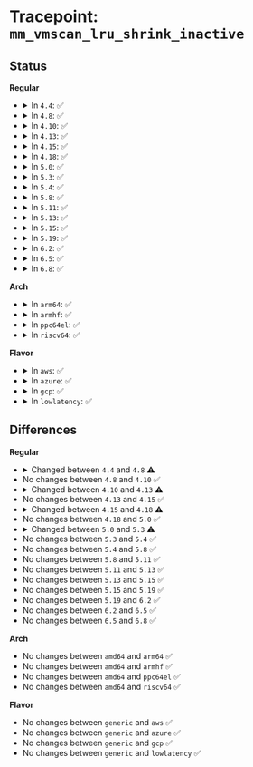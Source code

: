 # Tracepoint: <code>mm_vmscan_lru_shrink_inactive</code>

## Status
<b>Regular</b>
<ul>
<li>
<details>
<summary>In <code>4.4</code>: ✅</summary>

Event:

```c
struct trace_event_raw_mm_vmscan_lru_shrink_inactive {
    struct trace_entry ent;
    int nid;
    int zid;
    long unsigned int nr_scanned;
    long unsigned int nr_reclaimed;
    int priority;
    int reclaim_flags;
    char __data[0];
};
```
Function:

```c
void trace_event_raw_event_mm_vmscan_lru_shrink_inactive(void *__data, int nid, int zid, long unsigned int nr_scanned, long unsigned int nr_reclaimed, int priority, int reclaim_flags);
```
</details>
</li>
<li>
<details>
<summary>In <code>4.8</code>: ✅</summary>

Event:

```c
struct trace_event_raw_mm_vmscan_lru_shrink_inactive {
    struct trace_entry ent;
    int nid;
    long unsigned int nr_scanned;
    long unsigned int nr_reclaimed;
    int priority;
    int reclaim_flags;
    char __data[0];
};
```
Function:

```c
void trace_event_raw_event_mm_vmscan_lru_shrink_inactive(void *__data, int nid, long unsigned int nr_scanned, long unsigned int nr_reclaimed, int priority, int file);
```
</details>
</li>
<li>
<details>
<summary>In <code>4.10</code>: ✅</summary>

Event:

```c
struct trace_event_raw_mm_vmscan_lru_shrink_inactive {
    struct trace_entry ent;
    int nid;
    long unsigned int nr_scanned;
    long unsigned int nr_reclaimed;
    int priority;
    int reclaim_flags;
    char __data[0];
};
```
Function:

```c
void trace_event_raw_event_mm_vmscan_lru_shrink_inactive(void *__data, int nid, long unsigned int nr_scanned, long unsigned int nr_reclaimed, int priority, int file);
```
</details>
</li>
<li>
<details>
<summary>In <code>4.13</code>: ✅</summary>

Event:

```c
struct trace_event_raw_mm_vmscan_lru_shrink_inactive {
    struct trace_entry ent;
    int nid;
    long unsigned int nr_scanned;
    long unsigned int nr_reclaimed;
    long unsigned int nr_dirty;
    long unsigned int nr_writeback;
    long unsigned int nr_congested;
    long unsigned int nr_immediate;
    long unsigned int nr_activate;
    long unsigned int nr_ref_keep;
    long unsigned int nr_unmap_fail;
    int priority;
    int reclaim_flags;
    char __data[0];
};
```
Function:

```c
void trace_event_raw_event_mm_vmscan_lru_shrink_inactive(void *__data, int nid, long unsigned int nr_scanned, long unsigned int nr_reclaimed, long unsigned int nr_dirty, long unsigned int nr_writeback, long unsigned int nr_congested, long unsigned int nr_immediate, long unsigned int nr_activate, long unsigned int nr_ref_keep, long unsigned int nr_unmap_fail, int priority, int file);
```
</details>
</li>
<li>
<details>
<summary>In <code>4.15</code>: ✅</summary>

Event:

```c
struct trace_event_raw_mm_vmscan_lru_shrink_inactive {
    struct trace_entry ent;
    int nid;
    long unsigned int nr_scanned;
    long unsigned int nr_reclaimed;
    long unsigned int nr_dirty;
    long unsigned int nr_writeback;
    long unsigned int nr_congested;
    long unsigned int nr_immediate;
    long unsigned int nr_activate;
    long unsigned int nr_ref_keep;
    long unsigned int nr_unmap_fail;
    int priority;
    int reclaim_flags;
    char __data[0];
};
```
Function:

```c
void trace_event_raw_event_mm_vmscan_lru_shrink_inactive(void *__data, int nid, long unsigned int nr_scanned, long unsigned int nr_reclaimed, long unsigned int nr_dirty, long unsigned int nr_writeback, long unsigned int nr_congested, long unsigned int nr_immediate, long unsigned int nr_activate, long unsigned int nr_ref_keep, long unsigned int nr_unmap_fail, int priority, int file);
```
</details>
</li>
<li>
<details>
<summary>In <code>4.18</code>: ✅</summary>

Event:

```c
struct trace_event_raw_mm_vmscan_lru_shrink_inactive {
    struct trace_entry ent;
    int nid;
    long unsigned int nr_scanned;
    long unsigned int nr_reclaimed;
    long unsigned int nr_dirty;
    long unsigned int nr_writeback;
    long unsigned int nr_congested;
    long unsigned int nr_immediate;
    long unsigned int nr_activate;
    long unsigned int nr_ref_keep;
    long unsigned int nr_unmap_fail;
    int priority;
    int reclaim_flags;
    char __data[0];
};
```
Function:

```c
void trace_event_raw_event_mm_vmscan_lru_shrink_inactive(void *__data, int nid, long unsigned int nr_scanned, long unsigned int nr_reclaimed, struct reclaim_stat *stat, int priority, int file);
```
</details>
</li>
<li>
<details>
<summary>In <code>5.0</code>: ✅</summary>

Event:

```c
struct trace_event_raw_mm_vmscan_lru_shrink_inactive {
    struct trace_entry ent;
    int nid;
    long unsigned int nr_scanned;
    long unsigned int nr_reclaimed;
    long unsigned int nr_dirty;
    long unsigned int nr_writeback;
    long unsigned int nr_congested;
    long unsigned int nr_immediate;
    long unsigned int nr_activate;
    long unsigned int nr_ref_keep;
    long unsigned int nr_unmap_fail;
    int priority;
    int reclaim_flags;
    char __data[0];
};
```
Function:

```c
void trace_event_raw_event_mm_vmscan_lru_shrink_inactive(void *__data, int nid, long unsigned int nr_scanned, long unsigned int nr_reclaimed, struct reclaim_stat *stat, int priority, int file);
```
</details>
</li>
<li>
<details>
<summary>In <code>5.3</code>: ✅</summary>

Event:

```c
struct trace_event_raw_mm_vmscan_lru_shrink_inactive {
    struct trace_entry ent;
    int nid;
    long unsigned int nr_scanned;
    long unsigned int nr_reclaimed;
    long unsigned int nr_dirty;
    long unsigned int nr_writeback;
    long unsigned int nr_congested;
    long unsigned int nr_immediate;
    unsigned int nr_activate0;
    unsigned int nr_activate1;
    long unsigned int nr_ref_keep;
    long unsigned int nr_unmap_fail;
    int priority;
    int reclaim_flags;
    char __data[0];
};
```
Function:

```c
void trace_event_raw_event_mm_vmscan_lru_shrink_inactive(void *__data, int nid, long unsigned int nr_scanned, long unsigned int nr_reclaimed, struct reclaim_stat *stat, int priority, int file);
```
</details>
</li>
<li>
<details>
<summary>In <code>5.4</code>: ✅</summary>

Event:

```c
struct trace_event_raw_mm_vmscan_lru_shrink_inactive {
    struct trace_entry ent;
    int nid;
    long unsigned int nr_scanned;
    long unsigned int nr_reclaimed;
    long unsigned int nr_dirty;
    long unsigned int nr_writeback;
    long unsigned int nr_congested;
    long unsigned int nr_immediate;
    unsigned int nr_activate0;
    unsigned int nr_activate1;
    long unsigned int nr_ref_keep;
    long unsigned int nr_unmap_fail;
    int priority;
    int reclaim_flags;
    char __data[0];
};
```
Function:

```c
void trace_event_raw_event_mm_vmscan_lru_shrink_inactive(void *__data, int nid, long unsigned int nr_scanned, long unsigned int nr_reclaimed, struct reclaim_stat *stat, int priority, int file);
```
</details>
</li>
<li>
<details>
<summary>In <code>5.8</code>: ✅</summary>

Event:

```c
struct trace_event_raw_mm_vmscan_lru_shrink_inactive {
    struct trace_entry ent;
    int nid;
    long unsigned int nr_scanned;
    long unsigned int nr_reclaimed;
    long unsigned int nr_dirty;
    long unsigned int nr_writeback;
    long unsigned int nr_congested;
    long unsigned int nr_immediate;
    unsigned int nr_activate0;
    unsigned int nr_activate1;
    long unsigned int nr_ref_keep;
    long unsigned int nr_unmap_fail;
    int priority;
    int reclaim_flags;
    char __data[0];
};
```
Function:

```c
void trace_event_raw_event_mm_vmscan_lru_shrink_inactive(void *__data, int nid, long unsigned int nr_scanned, long unsigned int nr_reclaimed, struct reclaim_stat *stat, int priority, int file);
```
</details>
</li>
<li>
<details>
<summary>In <code>5.11</code>: ✅</summary>

Event:

```c
struct trace_event_raw_mm_vmscan_lru_shrink_inactive {
    struct trace_entry ent;
    int nid;
    long unsigned int nr_scanned;
    long unsigned int nr_reclaimed;
    long unsigned int nr_dirty;
    long unsigned int nr_writeback;
    long unsigned int nr_congested;
    long unsigned int nr_immediate;
    unsigned int nr_activate0;
    unsigned int nr_activate1;
    long unsigned int nr_ref_keep;
    long unsigned int nr_unmap_fail;
    int priority;
    int reclaim_flags;
    char __data[0];
};
```
Function:

```c
void trace_event_raw_event_mm_vmscan_lru_shrink_inactive(void *__data, int nid, long unsigned int nr_scanned, long unsigned int nr_reclaimed, struct reclaim_stat *stat, int priority, int file);
```
</details>
</li>
<li>
<details>
<summary>In <code>5.13</code>: ✅</summary>

Event:

```c
struct trace_event_raw_mm_vmscan_lru_shrink_inactive {
    struct trace_entry ent;
    int nid;
    long unsigned int nr_scanned;
    long unsigned int nr_reclaimed;
    long unsigned int nr_dirty;
    long unsigned int nr_writeback;
    long unsigned int nr_congested;
    long unsigned int nr_immediate;
    unsigned int nr_activate0;
    unsigned int nr_activate1;
    long unsigned int nr_ref_keep;
    long unsigned int nr_unmap_fail;
    int priority;
    int reclaim_flags;
    char __data[0];
};
```
Function:

```c
void trace_event_raw_event_mm_vmscan_lru_shrink_inactive(void *__data, int nid, long unsigned int nr_scanned, long unsigned int nr_reclaimed, struct reclaim_stat *stat, int priority, int file);
```
</details>
</li>
<li>
<details>
<summary>In <code>5.15</code>: ✅</summary>

Event:

```c
struct trace_event_raw_mm_vmscan_lru_shrink_inactive {
    struct trace_entry ent;
    int nid;
    long unsigned int nr_scanned;
    long unsigned int nr_reclaimed;
    long unsigned int nr_dirty;
    long unsigned int nr_writeback;
    long unsigned int nr_congested;
    long unsigned int nr_immediate;
    unsigned int nr_activate0;
    unsigned int nr_activate1;
    long unsigned int nr_ref_keep;
    long unsigned int nr_unmap_fail;
    int priority;
    int reclaim_flags;
    char __data[0];
};
```
Function:

```c
void trace_event_raw_event_mm_vmscan_lru_shrink_inactive(void *__data, int nid, long unsigned int nr_scanned, long unsigned int nr_reclaimed, struct reclaim_stat *stat, int priority, int file);
```
</details>
</li>
<li>
<details>
<summary>In <code>5.19</code>: ✅</summary>

Event:

```c
struct trace_event_raw_mm_vmscan_lru_shrink_inactive {
    struct trace_entry ent;
    int nid;
    long unsigned int nr_scanned;
    long unsigned int nr_reclaimed;
    long unsigned int nr_dirty;
    long unsigned int nr_writeback;
    long unsigned int nr_congested;
    long unsigned int nr_immediate;
    unsigned int nr_activate0;
    unsigned int nr_activate1;
    long unsigned int nr_ref_keep;
    long unsigned int nr_unmap_fail;
    int priority;
    int reclaim_flags;
    char __data[0];
};
```
Function:

```c
void trace_event_raw_event_mm_vmscan_lru_shrink_inactive(void *__data, int nid, long unsigned int nr_scanned, long unsigned int nr_reclaimed, struct reclaim_stat *stat, int priority, int file);
```
</details>
</li>
<li>
<details>
<summary>In <code>6.2</code>: ✅</summary>

Event:

```c
struct trace_event_raw_mm_vmscan_lru_shrink_inactive {
    struct trace_entry ent;
    int nid;
    long unsigned int nr_scanned;
    long unsigned int nr_reclaimed;
    long unsigned int nr_dirty;
    long unsigned int nr_writeback;
    long unsigned int nr_congested;
    long unsigned int nr_immediate;
    unsigned int nr_activate0;
    unsigned int nr_activate1;
    long unsigned int nr_ref_keep;
    long unsigned int nr_unmap_fail;
    int priority;
    int reclaim_flags;
    char __data[0];
};
```
Function:

```c
void trace_event_raw_event_mm_vmscan_lru_shrink_inactive(void *__data, int nid, long unsigned int nr_scanned, long unsigned int nr_reclaimed, struct reclaim_stat *stat, int priority, int file);
```
</details>
</li>
<li>
<details>
<summary>In <code>6.5</code>: ✅</summary>

Event:

```c
struct trace_event_raw_mm_vmscan_lru_shrink_inactive {
    struct trace_entry ent;
    int nid;
    long unsigned int nr_scanned;
    long unsigned int nr_reclaimed;
    long unsigned int nr_dirty;
    long unsigned int nr_writeback;
    long unsigned int nr_congested;
    long unsigned int nr_immediate;
    unsigned int nr_activate0;
    unsigned int nr_activate1;
    long unsigned int nr_ref_keep;
    long unsigned int nr_unmap_fail;
    int priority;
    int reclaim_flags;
    char __data[0];
};
```
Function:

```c
void trace_event_raw_event_mm_vmscan_lru_shrink_inactive(void *__data, int nid, long unsigned int nr_scanned, long unsigned int nr_reclaimed, struct reclaim_stat *stat, int priority, int file);
```
</details>
</li>
<li>
<details>
<summary>In <code>6.8</code>: ✅</summary>

Event:

```c
struct trace_event_raw_mm_vmscan_lru_shrink_inactive {
    struct trace_entry ent;
    int nid;
    long unsigned int nr_scanned;
    long unsigned int nr_reclaimed;
    long unsigned int nr_dirty;
    long unsigned int nr_writeback;
    long unsigned int nr_congested;
    long unsigned int nr_immediate;
    unsigned int nr_activate0;
    unsigned int nr_activate1;
    long unsigned int nr_ref_keep;
    long unsigned int nr_unmap_fail;
    int priority;
    int reclaim_flags;
    char __data[0];
};
```
Function:

```c
void trace_event_raw_event_mm_vmscan_lru_shrink_inactive(void *__data, int nid, long unsigned int nr_scanned, long unsigned int nr_reclaimed, struct reclaim_stat *stat, int priority, int file);
```
</details>
</li>
</ul>
<b>Arch</b>
<ul>
<li>
<details>
<summary>In <code>arm64</code>: ✅</summary>

Event:

```c
struct trace_event_raw_mm_vmscan_lru_shrink_inactive {
    struct trace_entry ent;
    int nid;
    long unsigned int nr_scanned;
    long unsigned int nr_reclaimed;
    long unsigned int nr_dirty;
    long unsigned int nr_writeback;
    long unsigned int nr_congested;
    long unsigned int nr_immediate;
    unsigned int nr_activate0;
    unsigned int nr_activate1;
    long unsigned int nr_ref_keep;
    long unsigned int nr_unmap_fail;
    int priority;
    int reclaim_flags;
    char __data[0];
};
```
Function:

```c
void trace_event_raw_event_mm_vmscan_lru_shrink_inactive(void *__data, int nid, long unsigned int nr_scanned, long unsigned int nr_reclaimed, struct reclaim_stat *stat, int priority, int file);
```
</details>
</li>
<li>
<details>
<summary>In <code>armhf</code>: ✅</summary>

Event:

```c
struct trace_event_raw_mm_vmscan_lru_shrink_inactive {
    struct trace_entry ent;
    int nid;
    long unsigned int nr_scanned;
    long unsigned int nr_reclaimed;
    long unsigned int nr_dirty;
    long unsigned int nr_writeback;
    long unsigned int nr_congested;
    long unsigned int nr_immediate;
    unsigned int nr_activate0;
    unsigned int nr_activate1;
    long unsigned int nr_ref_keep;
    long unsigned int nr_unmap_fail;
    int priority;
    int reclaim_flags;
    char __data[0];
};
```
Function:

```c
void trace_event_raw_event_mm_vmscan_lru_shrink_inactive(void *__data, int nid, long unsigned int nr_scanned, long unsigned int nr_reclaimed, struct reclaim_stat *stat, int priority, int file);
```
</details>
</li>
<li>
<details>
<summary>In <code>ppc64el</code>: ✅</summary>

Event:

```c
struct trace_event_raw_mm_vmscan_lru_shrink_inactive {
    struct trace_entry ent;
    int nid;
    long unsigned int nr_scanned;
    long unsigned int nr_reclaimed;
    long unsigned int nr_dirty;
    long unsigned int nr_writeback;
    long unsigned int nr_congested;
    long unsigned int nr_immediate;
    unsigned int nr_activate0;
    unsigned int nr_activate1;
    long unsigned int nr_ref_keep;
    long unsigned int nr_unmap_fail;
    int priority;
    int reclaim_flags;
    char __data[0];
};
```
Function:

```c
void trace_event_raw_event_mm_vmscan_lru_shrink_inactive(void *__data, int nid, long unsigned int nr_scanned, long unsigned int nr_reclaimed, struct reclaim_stat *stat, int priority, int file);
```
</details>
</li>
<li>
<details>
<summary>In <code>riscv64</code>: ✅</summary>

Event:

```c
struct trace_event_raw_mm_vmscan_lru_shrink_inactive {
    struct trace_entry ent;
    int nid;
    long unsigned int nr_scanned;
    long unsigned int nr_reclaimed;
    long unsigned int nr_dirty;
    long unsigned int nr_writeback;
    long unsigned int nr_congested;
    long unsigned int nr_immediate;
    unsigned int nr_activate0;
    unsigned int nr_activate1;
    long unsigned int nr_ref_keep;
    long unsigned int nr_unmap_fail;
    int priority;
    int reclaim_flags;
    char __data[0];
};
```
Function:

```c
void trace_event_raw_event_mm_vmscan_lru_shrink_inactive(void *__data, int nid, long unsigned int nr_scanned, long unsigned int nr_reclaimed, struct reclaim_stat *stat, int priority, int file);
```
</details>
</li>
</ul>
<b>Flavor</b>
<ul>
<li>
<details>
<summary>In <code>aws</code>: ✅</summary>

Event:

```c
struct trace_event_raw_mm_vmscan_lru_shrink_inactive {
    struct trace_entry ent;
    int nid;
    long unsigned int nr_scanned;
    long unsigned int nr_reclaimed;
    long unsigned int nr_dirty;
    long unsigned int nr_writeback;
    long unsigned int nr_congested;
    long unsigned int nr_immediate;
    unsigned int nr_activate0;
    unsigned int nr_activate1;
    long unsigned int nr_ref_keep;
    long unsigned int nr_unmap_fail;
    int priority;
    int reclaim_flags;
    char __data[0];
};
```
Function:

```c
void trace_event_raw_event_mm_vmscan_lru_shrink_inactive(void *__data, int nid, long unsigned int nr_scanned, long unsigned int nr_reclaimed, struct reclaim_stat *stat, int priority, int file);
```
</details>
</li>
<li>
<details>
<summary>In <code>azure</code>: ✅</summary>

Event:

```c
struct trace_event_raw_mm_vmscan_lru_shrink_inactive {
    struct trace_entry ent;
    int nid;
    long unsigned int nr_scanned;
    long unsigned int nr_reclaimed;
    long unsigned int nr_dirty;
    long unsigned int nr_writeback;
    long unsigned int nr_congested;
    long unsigned int nr_immediate;
    unsigned int nr_activate0;
    unsigned int nr_activate1;
    long unsigned int nr_ref_keep;
    long unsigned int nr_unmap_fail;
    int priority;
    int reclaim_flags;
    char __data[0];
};
```
Function:

```c
void trace_event_raw_event_mm_vmscan_lru_shrink_inactive(void *__data, int nid, long unsigned int nr_scanned, long unsigned int nr_reclaimed, struct reclaim_stat *stat, int priority, int file);
```
</details>
</li>
<li>
<details>
<summary>In <code>gcp</code>: ✅</summary>

Event:

```c
struct trace_event_raw_mm_vmscan_lru_shrink_inactive {
    struct trace_entry ent;
    int nid;
    long unsigned int nr_scanned;
    long unsigned int nr_reclaimed;
    long unsigned int nr_dirty;
    long unsigned int nr_writeback;
    long unsigned int nr_congested;
    long unsigned int nr_immediate;
    unsigned int nr_activate0;
    unsigned int nr_activate1;
    long unsigned int nr_ref_keep;
    long unsigned int nr_unmap_fail;
    int priority;
    int reclaim_flags;
    char __data[0];
};
```
Function:

```c
void trace_event_raw_event_mm_vmscan_lru_shrink_inactive(void *__data, int nid, long unsigned int nr_scanned, long unsigned int nr_reclaimed, struct reclaim_stat *stat, int priority, int file);
```
</details>
</li>
<li>
<details>
<summary>In <code>lowlatency</code>: ✅</summary>

Event:

```c
struct trace_event_raw_mm_vmscan_lru_shrink_inactive {
    struct trace_entry ent;
    int nid;
    long unsigned int nr_scanned;
    long unsigned int nr_reclaimed;
    long unsigned int nr_dirty;
    long unsigned int nr_writeback;
    long unsigned int nr_congested;
    long unsigned int nr_immediate;
    unsigned int nr_activate0;
    unsigned int nr_activate1;
    long unsigned int nr_ref_keep;
    long unsigned int nr_unmap_fail;
    int priority;
    int reclaim_flags;
    char __data[0];
};
```
Function:

```c
void trace_event_raw_event_mm_vmscan_lru_shrink_inactive(void *__data, int nid, long unsigned int nr_scanned, long unsigned int nr_reclaimed, struct reclaim_stat *stat, int priority, int file);
```
</details>
</li>
</ul>

## Differences
<b>Regular</b>
<ul>
<li>
<details>
<summary>Changed between <code>4.4</code> and <code>4.8</code> ⚠️</summary>
<ul>
<li>
<b>Event changed. </b>
</li>
<li>
<b>Field removed. </b>
<code>int zid</code>
</li>
<li>
<b>Func changed. </b>
</li>
<li>
<b>Param added. </b>
<code>int file</code>
</li>
<li>
<b>Param removed. </b>
<code>int zid</code>
</li>
<li>
<b>Param removed. </b>
<code>int reclaim_flags</code>
</li>
<li>
<b>Param reordered. </b>
<code>__data, nid, zid, nr_scanned, nr_reclaimed, priority, reclaim_flags</code> ➡️ <code>__data, nid, nr_scanned, nr_reclaimed, priority, file</code>
</li>
</ul>
</details>
</li>
<li>
No changes between <code>4.8</code> and <code>4.10</code> ✅
</li>
<li>
<details>
<summary>Changed between <code>4.10</code> and <code>4.13</code> ⚠️</summary>
<ul>
<li>
<b>Event changed. </b>
</li>
<li>
<b>Field added. </b>
<code>long unsigned int nr_dirty</code>
</li>
<li>
<b>Field added. </b>
<code>long unsigned int nr_writeback</code>
</li>
<li>
<b>Field added. </b>
<code>long unsigned int nr_congested</code>
</li>
<li>
<b>Field added. </b>
<code>long unsigned int nr_immediate</code>
</li>
<li>
<b>Field added. </b>
<code>long unsigned int nr_activate</code>
</li>
<li>
<b>Field added. </b>
<code>long unsigned int nr_ref_keep</code>
</li>
<li>
<b>Field added. </b>
<code>long unsigned int nr_unmap_fail</code>
</li>
<li>
<b>Func changed. </b>
</li>
<li>
<b>Param added. </b>
<code>long unsigned int nr_dirty</code>
</li>
<li>
<b>Param added. </b>
<code>long unsigned int nr_writeback</code>
</li>
<li>
<b>Param added. </b>
<code>long unsigned int nr_congested</code>
</li>
<li>
<b>Param added. </b>
<code>long unsigned int nr_immediate</code>
</li>
<li>
<b>Param added. </b>
<code>long unsigned int nr_activate</code>
</li>
<li>
<b>Param added. </b>
<code>long unsigned int nr_ref_keep</code>
</li>
<li>
<b>Param added. </b>
<code>long unsigned int nr_unmap_fail</code>
</li>
<li>
<b>Param reordered. </b>
<code>__data, nid, nr_scanned, nr_reclaimed, priority, file</code> ➡️ <code>__data, nid, nr_scanned, nr_reclaimed, nr_dirty, nr_writeback, nr_congested, nr_immediate, nr_activate, nr_ref_keep, nr_unmap_fail, priority, file</code>
</li>
</ul>
</details>
</li>
<li>
No changes between <code>4.13</code> and <code>4.15</code> ✅
</li>
<li>
<details>
<summary>Changed between <code>4.15</code> and <code>4.18</code> ⚠️</summary>
<ul>
<li>
<b>Func changed. </b>
</li>
<li>
<b>Param added. </b>
<code>struct reclaim_stat *stat</code>
</li>
<li>
<b>Param removed. </b>
<code>long unsigned int nr_dirty</code>
</li>
<li>
<b>Param removed. </b>
<code>long unsigned int nr_writeback</code>
</li>
<li>
<b>Param removed. </b>
<code>long unsigned int nr_congested</code>
</li>
<li>
<b>Param removed. </b>
<code>long unsigned int nr_immediate</code>
</li>
<li>
<b>Param removed. </b>
<code>long unsigned int nr_activate</code>
</li>
<li>
<b>Param removed. </b>
<code>long unsigned int nr_ref_keep</code>
</li>
<li>
<b>Param removed. </b>
<code>long unsigned int nr_unmap_fail</code>
</li>
<li>
<b>Param reordered. </b>
<code>__data, nid, nr_scanned, nr_reclaimed, nr_dirty, nr_writeback, nr_congested, nr_immediate, nr_activate, nr_ref_keep, nr_unmap_fail, priority, file</code> ➡️ <code>__data, nid, nr_scanned, nr_reclaimed, stat, priority, file</code>
</li>
</ul>
</details>
</li>
<li>
No changes between <code>4.18</code> and <code>5.0</code> ✅
</li>
<li>
<details>
<summary>Changed between <code>5.0</code> and <code>5.3</code> ⚠️</summary>
<ul>
<li>
<b>Event changed. </b>
</li>
<li>
<b>Field added. </b>
<code>unsigned int nr_activate0</code>
</li>
<li>
<b>Field added. </b>
<code>unsigned int nr_activate1</code>
</li>
<li>
<b>Field removed. </b>
<code>long unsigned int nr_activate</code>
</li>
</ul>
</details>
</li>
<li>
No changes between <code>5.3</code> and <code>5.4</code> ✅
</li>
<li>
No changes between <code>5.4</code> and <code>5.8</code> ✅
</li>
<li>
No changes between <code>5.8</code> and <code>5.11</code> ✅
</li>
<li>
No changes between <code>5.11</code> and <code>5.13</code> ✅
</li>
<li>
No changes between <code>5.13</code> and <code>5.15</code> ✅
</li>
<li>
No changes between <code>5.15</code> and <code>5.19</code> ✅
</li>
<li>
No changes between <code>5.19</code> and <code>6.2</code> ✅
</li>
<li>
No changes between <code>6.2</code> and <code>6.5</code> ✅
</li>
<li>
No changes between <code>6.5</code> and <code>6.8</code> ✅
</li>
</ul>
<b>Arch</b>
<ul>
<li>
No changes between <code>amd64</code> and <code>arm64</code> ✅
</li>
<li>
No changes between <code>amd64</code> and <code>armhf</code> ✅
</li>
<li>
No changes between <code>amd64</code> and <code>ppc64el</code> ✅
</li>
<li>
No changes between <code>amd64</code> and <code>riscv64</code> ✅
</li>
</ul>
<b>Flavor</b>
<ul>
<li>
No changes between <code>generic</code> and <code>aws</code> ✅
</li>
<li>
No changes between <code>generic</code> and <code>azure</code> ✅
</li>
<li>
No changes between <code>generic</code> and <code>gcp</code> ✅
</li>
<li>
No changes between <code>generic</code> and <code>lowlatency</code> ✅
</li>
</ul>
